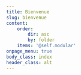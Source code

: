 ```yaml
---
title: Bienvenue
slug: bienvenue
content:
    order:
        dir: asc
        by: folder
    items: '@self.modular'
onpage_menu: true
body_class: index
header_class: alt
---
```


<!--- Content for this page is pulled in from page subfolders -->